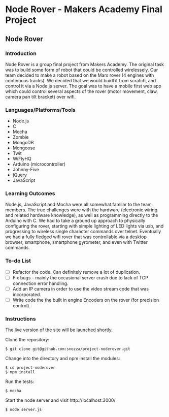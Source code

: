 Node Rover - Makers Academy Final Project
========================

## Node Rover

### Introduction

Node Rover is a group final project from Makers Academy. The original task was to build some form of robot that could be controlled wirelessely. Our team decided to make a robot based on the Mars rover (4 engines with continuous tracks). We decided that we would buidl it from scratch, and control it via a Node.js server. The goal was to have a mobile first web app which could control several aspects of the rover (motor movement, claw, camera pan tilt bracket) over wifi.

### Languages/Platforms/Tools

* Node.js
* C
* Mocha
* Zombie
* MongoDB
* Mongoose
* Twit
* WiFlyHQ
* Arduino (microcontroller)
* Johnny-Five
* jQuery
* JavaScript

### Learning Outcomes

Node.js, JavaScript and Mocha were all somewhat familar to the team members. The true challenges were with the hardware (electronic wiring and related hardware knowledge), as well as programming directly to the Arduino with C. We had to take a ground up approach to physically configuring the rover, starting with simple lighting of LED lights via usb, and progressing to wireless single character commands over telnet. Eventually we had a fully fledged wifi rover that was controllable via a desktop browser, smartphone, smartphone gyrometer, and even with Twitter commands.


### To-do List
- [ ] Refactor the code. Can definitely remove a lot of duplication.
- [ ] Fix bugs - mainly the occasional server crash due to lack of TCP connection error handling.
- [ ] Add an IP camera in order to use the video stream code that was incorporated.
- [ ] Write code the the built in engine Encoders on the rover (for precision control).

### Instructions

The live version of the site will be launched shortly.

Clone the repository:

```
$ git clone git@github.com:snozza/project-noderover.git
```

Change into the directory and npm install the modules:

```
$ cd project-noderover
$ npm install
```

Run the tests: 

```
$ mocha
```

Start the node server and visit http://localhost:3000/ 

```
$ node server.js
